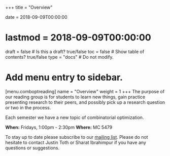 +++
title = "Overview"

date = 2018-09-09T00:00:00
# lastmod = 2018-09-09T00:00:00

draft = false  # Is this a draft? true/false
toc = false  # Show table of contents? true/false
type = "docs"  # Do not modify.

# Add menu entry to sidebar.
[menu.comboptreading]
  name = "Overview"
  weight = 1
+++
The purpose of our reading group is for students to learn new things, gain practice presenting research to their peers, and possibly pick up a research question or two in the process.

Each semester we have a new topic of combinatorial optimization.

**When:** Fridays, 1:00pm - 2:30pm
**Where:** MC 5479

To stay up to date please subscribe to our [mailing list](https://lists.uwaterloo.ca/mailman/listinfo/comboptreading). Please do not hesitate to contact Justin Toth or Sharat Ibrahimpur if you have any questions or suggestions.
